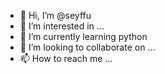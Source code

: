 - 👋 Hi, I’m @seyffu
- 👀 I’m interested in ...
- 🌱 I’m currently learning python
- 💞️ I’m looking to collaborate on ...
- 📫 How to reach me ...

<!---
seyffu/seyffu is a ✨ special ✨ repository because its `README.md` (this file) appears on your GitHub profile.
You can click the Preview link to take a look at your changes.
--->
